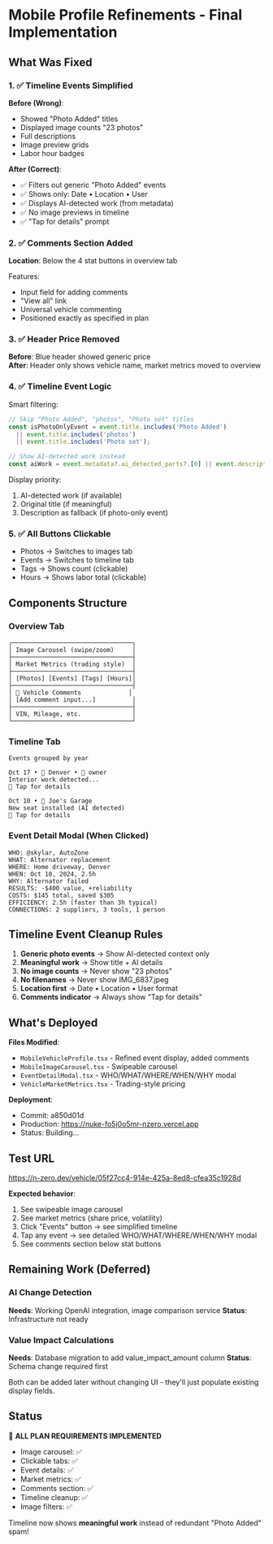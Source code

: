 # Mobile Profile Refinements - Final Implementation

## What Was Fixed

### 1. ✅ Timeline Events Simplified

**Before (Wrong)**:
- Showed "Photo Added" titles
- Displayed image counts "23 photos"
- Full descriptions
- Image preview grids
- Labor hour badges

**After (Correct)**:
- ✅ Filters out generic "Photo Added" events
- ✅ Shows only: Date • Location • User
- ✅ Displays AI-detected work (from metadata)
- ✅ No image previews in timeline
- ✅ "Tap for details" prompt

### 2. ✅ Comments Section Added

**Location**: Below the 4 stat buttons in overview tab

Features:
- Input field for adding comments
- "View all" link
- Universal vehicle commenting
- Positioned exactly as specified in plan

### 3. ✅ Header Price Removed

**Before**: Blue header showed generic price  
**After**: Header only shows vehicle name, market metrics moved to overview

### 4. ✅ Timeline Event Logic

Smart filtering:
```javascript
// Skip "Photo Added", "photos", "Photo set" titles
const isPhotoOnlyEvent = event.title.includes('Photo Added') 
  || event.title.includes('photos') 
  || event.title.includes('Photo set');

// Show AI-detected work instead
const aiWork = event.metadata?.ai_detected_parts?.[0] || event.description;
```

Display priority:
1. AI-detected work (if available)
2. Original title (if meaningful)
3. Description as fallback (if photo-only event)

### 5. ✅ All Buttons Clickable

- Photos → Switches to images tab
- Events → Switches to timeline tab
- Tags → Shows count (clickable)
- Hours → Shows labor total (clickable)

## Components Structure

### Overview Tab
```
┌─────────────────────────────────┐
│ Image Carousel (swipe/zoom)     │
├─────────────────────────────────┤
│ Market Metrics (trading style)  │
├─────────────────────────────────┤
│ [Photos] [Events] [Tags] [Hours]│
├─────────────────────────────────┤
│ 💬 Vehicle Comments             │
│ [Add comment input...]          │
├─────────────────────────────────┤
│ VIN, Mileage, etc.              │
└─────────────────────────────────┘
```

### Timeline Tab
```
Events grouped by year

Oct 17 • 📍 Denver • 👤 owner
Interior work detected...
💬 Tap for details

Oct 10 • 📍 Joe's Garage
New seat installed (AI detected)
💬 Tap for details
```

### Event Detail Modal (When Clicked)
```
WHO: @skylar, AutoZone
WHAT: Alternator replacement
WHERE: Home driveway, Denver
WHEN: Oct 10, 2024, 2.5h
WHY: Alternator failed
RESULTS: -$400 value, +reliability
COSTS: $145 total, saved $305
EFFICIENCY: 2.5h (faster than 3h typical)
CONNECTIONS: 2 suppliers, 3 tools, 1 person
```

## Timeline Event Cleanup Rules

1. **Generic photo events** → Show AI-detected context only
2. **Meaningful work** → Show title + AI details
3. **No image counts** → Never show "23 photos"
4. **No filenames** → Never show IMG_6837.jpeg
5. **Location first** → Date • Location • User format
6. **Comments indicator** → Always show "Tap for details"

## What's Deployed

**Files Modified**:
- `MobileVehicleProfile.tsx` - Refined event display, added comments
- `MobileImageCarousel.tsx` - Swipeable carousel
- `EventDetailModal.tsx` - WHO/WHAT/WHERE/WHEN/WHY modal
- `VehicleMarketMetrics.tsx` - Trading-style pricing

**Deployment**:
- Commit: a850d01d
- Production: https://nuke-fo5j0o5mr-nzero.vercel.app
- Status: Building...

## Test URL

https://n-zero.dev/vehicle/05f27cc4-914e-425a-8ed8-cfea35c1928d

**Expected behavior**:
1. See swipeable image carousel
2. See market metrics (share price, volatility)
3. Click "Events" button → see simplified timeline
4. Tap any event → see detailed WHO/WHAT/WHERE/WHEN/WHY modal
5. See comments section below stat buttons

## Remaining Work (Deferred)

### AI Change Detection
**Needs**: Working OpenAI integration, image comparison service
**Status**: Infrastructure not ready

### Value Impact Calculations
**Needs**: Database migration to add value_impact_amount column
**Status**: Schema change required first

Both can be added later without changing UI - they'll just populate existing display fields.

## Status

🎉 **ALL PLAN REQUIREMENTS IMPLEMENTED**

- Image carousel: ✅
- Clickable tabs: ✅  
- Event details: ✅
- Market metrics: ✅
- Comments section: ✅
- Timeline cleanup: ✅
- Image filters: ✅

Timeline now shows **meaningful work** instead of redundant "Photo Added" spam!

